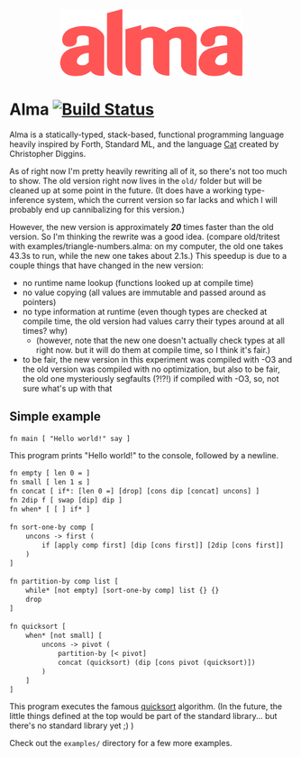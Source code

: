 <p align="center">
  <img src="almalogo.svg" title="(alma logo)" width="324" height="119" />
</p>

Alma [![Build Status](https://travis-ci.org/broomweed/alma.svg?branch=master)](https://travis-ci.org/broomweed/alma)
====

Alma is a statically-typed, stack-based, functional programming language
heavily inspired by Forth, Standard ML, and the language [Cat][cat] created
by Christopher Diggins.

As of right now I'm pretty heavily rewriting all of it, so there's not
too much to show. The old version right now lives in the `old/` folder
but will be cleaned up at some point in the future. (It does have a working
type-inference system, which the current version so far lacks and which
I will probably end up cannibalizing for this version.)

However, the new version is approximately ***20*** times faster than
the old version. So I'm thinking the rewrite was a good idea. (compare
old/tritest with examples/triangle-numbers.alma: on my computer, the
old one takes 43.3s to run, while the new one takes about 2.1s.) This
speedup is due to a couple things that have changed in the new version:

  * no runtime name lookup (functions looked up at compile time)
  * no value copying (all values are immutable and passed around as pointers)
  * no type information at runtime (even though types are checked at compile
    time, the old version had values carry their types around at all times? why)
    - (however, note that the new one doesn't actually check types at all
        right now. but it will do them at compile time, so I think it's fair.)
  * to be fair, the new version in this experiment was compiled with -O3
    and the old version was compiled with no optimization, but also to be fair,
    the old one mysteriously segfaults (?!?!) if compiled with -O3, so, not
    sure what's up with that

  [cat]: https://www.codeproject.com/articles/16247/cat-a-statically-typed-programming-language-interp

Simple example
--------------

```
fn main [ "Hello world!" say ]
```
This program prints "Hello world!" to the console, followed by a newline.

```
fn empty [ len 0 = ]
fn small [ len 1 ≤ ]
fn concat [ if*: [len 0 =] [drop] [cons dip [concat] uncons] ]
fn 2dip f [ swap [dip] dip ]
fn when* [ [ ] if* ]

fn sort-one-by comp [
    uncons -> first (
        if [apply comp first] [dip [cons first]] [2dip [cons first]]
    )
]

fn partition-by comp list [
    while* [not empty] [sort-one-by comp] list {} {}
    drop
]

fn quicksort [
    when* [not small] [
        uncons -> pivot (
            partition-by [< pivot]
            concat (quicksort) (dip [cons pivot (quicksort)])
        )
    ]
]
```
This program executes the famous [quicksort](https://en.wikipedia.org/wiki/Quicksort)
algorithm.
(In the future, the little things defined at the top would be part of the standard
 library... but there's no standard library yet ;) )

Check out the `examples/` directory for a few more examples.
